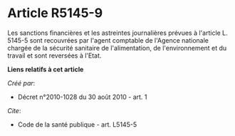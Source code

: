 # Article R5145-9

Les sanctions financières et les astreintes journalières prévues à l'article L. 5145-5 sont recouvrées par l'agent comptable
de l'Agence nationale chargée de la sécurité sanitaire de l'alimentation, de l'environnement et du travail et sont reversées
à l'Etat.

**Liens relatifs à cet article**

_Créé par_:

  - Décret n°2010-1028 du 30 août 2010 - art. 1

_Cite_:

  - Code de la santé publique - art. L5145-5
